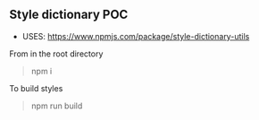 ## Style dictionary POC

- USES: https://www.npmjs.com/package/style-dictionary-utils


From in the root directory
> npm i

To build styles
> npm run build
